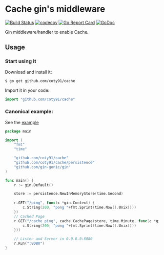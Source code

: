 # Cache gin's middleware

[![Build Status](https://travis-ci.org/gin-contrib/cache.svg)](https://travis-ci.org/gin-contrib/cache)
[![codecov](https://codecov.io/gh/gin-contrib/cache/branch/master/graph/badge.svg)](https://codecov.io/gh/gin-contrib/cache)
[![Go Report Card](https://goreportcard.com/badge/github.com/coty91/cache)](https://goreportcard.com/report/github.com/coty91/cache)
[![GoDoc](https://godoc.org/github.com/coty91/cache?status.svg)](https://godoc.org/github.com/coty91/cache)

Gin middleware/handler to enable Cache.

## Usage

### Start using it

Download and install it:

```sh
$ go get github.com/coty91/cache
```

Import it in your code:

```go
import "github.com/coty91/cache"
```

### Canonical example:

See the [example](example/example.go)

```go
package main

import (
	"fmt"
	"time"

	"github.com/coty91/cache"
	"github.com/coty91/cache/persistence"
	"github.com/gin-gonic/gin"
)

func main() {
	r := gin.Default()

	store := persistence.NewInMemoryStore(time.Second)
	
	r.GET("/ping", func(c *gin.Context) {
		c.String(200, "pong "+fmt.Sprint(time.Now().Unix()))
	})
	// Cached Page
	r.GET("/cache_ping", cache.CachePage(store, time.Minute, func(c *gin.Context) {
		c.String(200, "pong "+fmt.Sprint(time.Now().Unix()))
	}))

	// Listen and Server in 0.0.0.0:8080
	r.Run(":8080")
}
```
